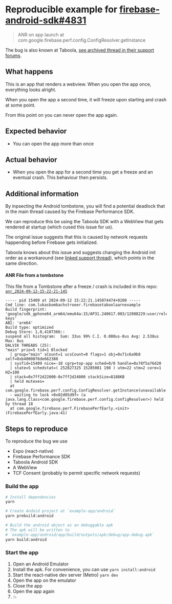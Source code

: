 # Reproducible example for [firebase-android-sdk#4831](https://github.com/firebase/firebase-android-sdk/issues/4831)

> ANR on app launch at com.google.firebase.perf.config.ConfigResolver.getInstance

The bug is also known at Taboola, [see archived thread in their support forums](https://web.archive.org/web/20240418075027/https://developers.taboola.com/taboolasdk/discuss/6513fe7b5b7e16002aaf8a44).

## What happens

This is an app that renders a webview. When you open the app once, everything looks alright.

When you open the app a second time, it will freeze upon starting and crash at some point.

From this point on you can never open the app again.

## Expected behavior

- You can open the app more than once

## Actual behavior

- When you open the app for a second time you get a freeze and an eventual crash. This behaviour then persists.

## Additional information

By inpsecting the Android tombstone, you will find a potential deadlock that in the main thread caused by the Firebase Performance SDK.

We can reproduce this be using the Taboola SDK with a WebView that gets rendered at startup (which cused this issue for us).

The original issue suggests that this is caused by network requests happending before Firebase gets initialized.

Taboola knows about this issue and suggests changing the Android init order as a workaround (see [linked support thread](https://web.archive.org/web/20240418075027/https://developers.taboola.com/taboolasdk/discuss/6513fe7b5b7e16002aaf8a44)), which points in the same direction.

#### ANR File from a tombstone

This file from a Tombstone after a freeze / crash is included in this repo: [`anr_2024-09-12-15-22-21-145`](./anr_2024-09-12-15-22-21-145)

```
----- pid 15409 at 2024-09-12 15:22:21.145074474+0200 -----
Cmd line: com.lukasbombachstroeer.firebasetaboolaarnexample
Build fingerprint: 'google/sdk_gphone64_arm64/emu64a:15/AP31.240617.003/12088229:user/release-keys'
ABI: 'arm64'
Build type: optimized
Debug Store: 1,0,4107366::
suspend all histogram:	Sum: 33us 99% C.I. 0.080us-8us Avg: 2.538us Max: 8us
DALVIK THREADS (25):
"main" prio=5 tid=1 Blocked
  | group="main" sCount=1 ucsCount=0 flags=1 obj=0x71c6a9b8 self=0xb4000076de662380
  | sysTid=15409 nice=-10 cgrp=top-app sched=0/0 handle=0x78f5a76d20
  | state=S schedstat=( 252827325 15285081 198 ) utm=22 stm=2 core=1 HZ=100
  | stack=0x7ff2d22000-0x7ff2d24000 stackSize=8188KB
  | held mutexes=
  at com.google.firebase.perf.config.ConfigResolver.getInstance(unavailable:2)
  - waiting to lock <0x02d05d9f> (a java.lang.Class<com.google.firebase.perf.config.ConfigResolver>) held by thread 18
  at com.google.firebase.perf.FirebasePerfEarly.<init>(FirebasePerfEarly.java:41)
```

## Steps to reproduce

To reproduce the bug we use

- Expo (react-native)
- Firebase Performance SDK
- Taboola Android SDK
- A WebView
- TCF Consent (probably to permit specific network requests)

### Build the app

```sh
# Install dependencies
yarn

# Create Andoid project at `example-app/android`
yarn prebuild:android

# Build the android object as an debuggable apk
# The apk will be written to
# `example-app/android/app/build/outputs/apk/debug/app-debug.apk`
yarn build:android
```

### Start the app

1. Open an Android Emulator
1. Install the apk. For convenience, you can use `yarn install:android`
1. Start the react-native dev server (Metro) `yarn dev`
1. Open the app on the emulator
1. Close the app
1. Open the app again
1. 💥
